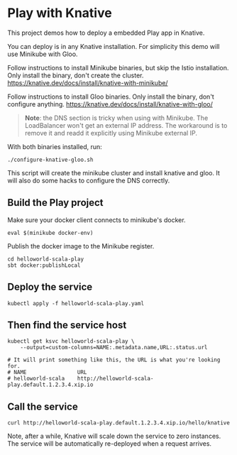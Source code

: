 # Play with Knative

This project demos how to deploy a embedded Play app in Knative.

You can deploy is in any Knative installation. For simplicity this demo will use Minikube with Gloo. 

Follow instructions to install Minikube binaries, but skip the Istio installation.
Only install the binary, don't create the cluster.
https://knative.dev/docs/install/knative-with-minikube/

Follow instructions to install Gloo binaries.
Only install the binary, don't configure anything.
https://knative.dev/docs/install/knative-with-gloo/

> **Note**: the DNS section is tricky when using with Minikube. The LoadBalancer won't get an external IP address. The workaround is to remove it and readd it explicitly using Minikube external IP.

With both binaries installed, run:

```shell
./configure-knative-gloo.sh
```

This script will create the minikube cluster and install knative and gloo. It will also do some hacks to configure the DNS correctly.

## Build the Play project

Make sure your docker client connects to minikube's docker.

```shell
eval $(minikube docker-env)
```

Publish the docker image to the Minikube register.

```shell
cd helloworld-scala-play
sbt docker:publishLocal
```

## Deploy the service

```shell
kubectl apply -f helloworld-scala-play.yaml
```

## Then find the service host

```shell
kubectl get ksvc helloworld-scala-play \
    --output=custom-columns=NAME:.metadata.name,URL:.status.url

# It will print something like this, the URL is what you're looking for.
# NAME                URL
# helloworld-scala    http://helloworld-scala-play.default.1.2.3.4.xip.io
```

## Call the service

```shell
curl http://helloworld-scala-play.default.1.2.3.4.xip.io/hello/knative
```

Note, after a while, Knative will scale down the service to zero instances. The service will be automatically re-deployed when a request arrives.
